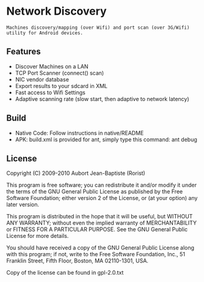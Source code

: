 
Network Discovery
=================

    Machines discovery/mapping (over Wifi) and port scan (over 3G/Wifi) utility for Android devices.

Features
--------

 *  Discover Machines on a LAN
 *  TCP Port Scanner (connect() scan)
 *  NIC vendor database
 *  Export results to your sdcard in XML
 *  Fast access to Wifi Settings
 *  Adaptive scanning rate (slow start, then adaptive to network latency)

Build
-----

 *  Native Code: Follow instructions in native/README
 *  APK: build.xml is provided for ant, simply type this command:
    ant debug

License
-------

Copyright (C) 2009-2010 Aubort Jean-Baptiste (Rorist)

This program is free software; you can redistribute it and/or
modify it under the terms of the GNU General Public License
as published by the Free Software Foundation; either version 2
of the License, or (at your option) any later version.

This program is distributed in the hope that it will be useful,
but WITHOUT ANY WARRANTY; without even the implied warranty of
MERCHANTABILITY or FITNESS FOR A PARTICULAR PURPOSE.  See the
GNU General Public License for more details.

You should have received a copy of the GNU General Public License
along with this program; if not, write to the Free Software
Foundation, Inc., 51 Franklin Street, Fifth Floor, Boston, MA  02110-1301, USA.

Copy of the license can be found in gpl-2.0.txt
